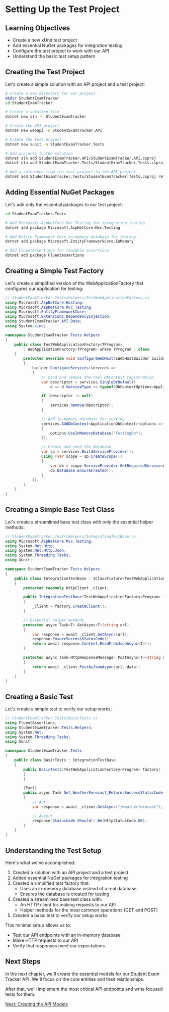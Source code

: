 # Setting Up the Test Project

## Learning Objectives
- Create a new xUnit test project
- Add essential NuGet packages for integration testing
- Configure the test project to work with our API
- Understand the basic test setup pattern

## Creating the Test Project

Let's create a simple solution with an API project and a test project:

```bash
# Create a new directory for our project
mkdir StudentExamTracker
cd StudentExamTracker

# Create a solution file
dotnet new sln -n StudentExamTracker

# Create the API project
dotnet new webapi -n StudentExamTracker.API

# Create the test project
dotnet new xunit -n StudentExamTracker.Tests

# Add projects to the solution
dotnet sln add StudentExamTracker.API/StudentExamTracker.API.csproj
dotnet sln add StudentExamTracker.Tests/StudentExamTracker.Tests.csproj

# Add a reference from the test project to the API project
dotnet add StudentExamTracker.Tests/StudentExamTracker.Tests.csproj reference StudentExamTracker.API/StudentExamTracker.API.csproj
```

## Adding Essential NuGet Packages

Let's add only the essential packages to our test project:

```bash
cd StudentExamTracker.Tests

# Add Microsoft.AspNetCore.Mvc.Testing for integration testing
dotnet add package Microsoft.AspNetCore.Mvc.Testing

# Add Entity Framework Core in-memory database for testing
dotnet add package Microsoft.EntityFrameworkCore.InMemory

# Add FluentAssertions for readable assertions
dotnet add package FluentAssertions
```

## Creating a Simple Test Factory

Let's create a simplified version of the WebApplicationFactory that configures our application for testing:

```csharp
// StudentExamTracker.Tests/Helpers/TestWebApplicationFactory.cs
using Microsoft.AspNetCore.Hosting;
using Microsoft.AspNetCore.Mvc.Testing;
using Microsoft.EntityFrameworkCore;
using Microsoft.Extensions.DependencyInjection;
using StudentExamTracker.API.Data;
using System.Linq;

namespace StudentExamTracker.Tests.Helpers
{
    public class TestWebApplicationFactory<TProgram>
        : WebApplicationFactory<TProgram> where TProgram : class
    {
        protected override void ConfigureWebHost(IWebHostBuilder builder)
        {
            builder.ConfigureServices(services =>
            {
                // Find and remove the real DbContext registration
                var descriptor = services.SingleOrDefault(
                    d => d.ServiceType == typeof(DbContextOptions<ApplicationDbContext>));

                if (descriptor != null)
                {
                    services.Remove(descriptor);
                }

                // Add in-memory database for testing
                services.AddDbContext<ApplicationDbContext>(options =>
                {
                    options.UseInMemoryDatabase("TestingDb");
                });

                // Create and seed the database
                var sp = services.BuildServiceProvider();
                using (var scope = sp.CreateScope())
                {
                    var db = scope.ServiceProvider.GetRequiredService<ApplicationDbContext>();
                    db.Database.EnsureCreated();
                }
            });
        }
    }
}
```

## Creating a Simple Base Test Class

Let's create a streamlined base test class with only the essential helper methods:

```csharp
// StudentExamTracker.Tests/Helpers/IntegrationTestBase.cs
using Microsoft.AspNetCore.Mvc.Testing;
using System.Net.Http;
using System.Net.Http.Json;
using System.Threading.Tasks;
using Xunit;

namespace StudentExamTracker.Tests.Helpers
{
    public class IntegrationTestBase : IClassFixture<TestWebApplicationFactory<Program>>
    {
        protected readonly HttpClient _client;

        public IntegrationTestBase(TestWebApplicationFactory<Program> factory)
        {
            _client = factory.CreateClient();
        }

        // Essential helper methods
        protected async Task<T> GetAsync<T>(string url)
        {
            var response = await _client.GetAsync(url);
            response.EnsureSuccessStatusCode();
            return await response.Content.ReadFromJsonAsync<T>();
        }

        protected async Task<HttpResponseMessage> PostAsync<T>(string url, T data)
        {
            return await _client.PostAsJsonAsync(url, data);
        }
    }
}
```

## Creating a Basic Test

Let's create a simple test to verify our setup works:

```csharp
// StudentExamTracker.Tests/BasicTests.cs
using FluentAssertions;
using StudentExamTracker.Tests.Helpers;
using System.Net;
using System.Threading.Tasks;
using Xunit;

namespace StudentExamTracker.Tests
{
    public class BasicTests : IntegrationTestBase
    {
        public BasicTests(TestWebApplicationFactory<Program> factory) : base(factory)
        {
        }

        [Fact]
        public async Task Get_WeatherForecast_ReturnsSuccessStatusCode()
        {
            // Act
            var response = await _client.GetAsync("/weatherforecast");

            // Assert
            response.StatusCode.Should().Be(HttpStatusCode.OK);
        }
    }
}
```

## Understanding the Test Setup

Here's what we've accomplished:

1. Created a solution with an API project and a test project
2. Added essential NuGet packages for integration testing
3. Created a simplified test factory that:
   - Uses an in-memory database instead of a real database
   - Ensures the database is created for testing
4. Created a streamlined base test class with:
   - An HTTP client for making requests to our API
   - Helper methods for the most common operations (GET and POST)
5. Created a basic test to verify our setup works

This minimal setup allows us to:
- Test our API endpoints with an in-memory database
- Make HTTP requests to our API
- Verify that responses meet our expectations

## Next Steps

In the next chapter, we'll create the essential models for our Student Exam Tracker API. We'll focus on the core entities and their relationships.

After that, we'll implement the most critical API endpoints and write focused tests for them.

[Next: Creating the API Models](./testy-models.md)